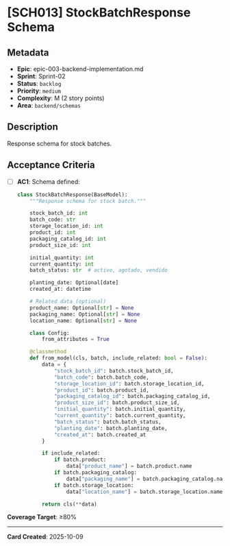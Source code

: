 # [SCH013] StockBatchResponse Schema

## Metadata

- **Epic**: epic-003-backend-implementation.md
- **Sprint**: Sprint-02
- **Status**: `backlog`
- **Priority**: `medium`
- **Complexity**: M (2 story points)
- **Area**: `backend/schemas`

## Description

Response schema for stock batches.

## Acceptance Criteria

- [ ] **AC1**: Schema defined:
  ```python
  class StockBatchResponse(BaseModel):
      """Response schema for stock batch."""

      stock_batch_id: int
      batch_code: str
      storage_location_id: int
      product_id: int
      packaging_catalog_id: int
      product_size_id: int

      initial_quantity: int
      current_quantity: int
      batch_status: str  # activo, agotado, vendido

      planting_date: Optional[date]
      created_at: datetime

      # Related data (optional)
      product_name: Optional[str] = None
      packaging_name: Optional[str] = None
      location_name: Optional[str] = None

      class Config:
          from_attributes = True

      @classmethod
      def from_model(cls, batch, include_related: bool = False):
          data = {
              "stock_batch_id": batch.stock_batch_id,
              "batch_code": batch.batch_code,
              "storage_location_id": batch.storage_location_id,
              "product_id": batch.product_id,
              "packaging_catalog_id": batch.packaging_catalog_id,
              "product_size_id": batch.product_size_id,
              "initial_quantity": batch.initial_quantity,
              "current_quantity": batch.current_quantity,
              "batch_status": batch.batch_status,
              "planting_date": batch.planting_date,
              "created_at": batch.created_at
          }

          if include_related:
              if batch.product:
                  data["product_name"] = batch.product.name
              if batch.packaging_catalog:
                  data["packaging_name"] = batch.packaging_catalog.name
              if batch.storage_location:
                  data["location_name"] = batch.storage_location.name

          return cls(**data)
  ```

**Coverage Target**: ≥80%

---

**Card Created**: 2025-10-09
